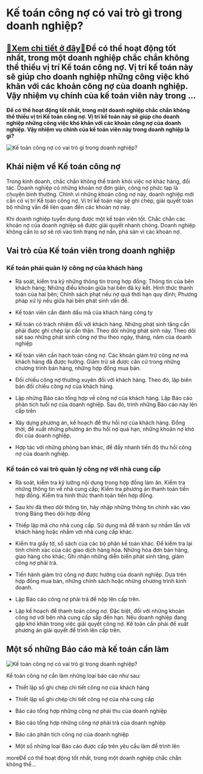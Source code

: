 Kế toán công nợ có vai trò gì trong doanh nghiệp?
=================================================

[:gift:Xem chi tiết ở đây:gift:](https://hddtvn.com/ke-toan-cong-no-co-vai-tro-gi-trong-doanh-nghiep/)Để có thể hoạt động tốt nhất, trong một doanh nghiệp chắc chắn không thể thiếu vị trí Kế toán công nợ. Vị trí kế toán này sẽ giúp cho doanh nghiệp những công việc khó khăn với các khoản công nợ của doanh nghiệp. Vậy nhiệm vụ chính của kế toán viên này trong …
-------------------------------------------------------------------------------------------------------------------------------------------------------------------------------------------------------------------------------------------------------------------

**Để có thể hoạt động tốt nhất, trong một doanh nghiệp chắc chắn không thể thiếu vị trí Kế toán công nợ. Vị trí kế toán này sẽ giúp cho doanh nghiệp những công việc khó khăn với các khoản công nợ của doanh nghiệp. Vậy nhiệm vụ chính của kế toán viên này trong doanh nghiệp là gì?**


![Kế toán công nợ có vai trò gì trong doanh nghiệp?](https://hddtvn.com/wp-content/uploads/2021/01/Business_Liability.jpg)


Khái niệm về Kế toán công nợ
----------------------------


Trong kinh doanh, chắc chắn không thể tránh khỏi việc nợ khác hàng, đối tác. Doanh nghiệp có những khoản nợ đơn giản, công nợ phức tạp là chuyện bình thường. Chính vì những khoản công nợ này, doanh nghiệp mới cần có vị trí Kế toán công nợ. Vị trí kế toán này sẽ ghi chép, giải quyết toàn bộ những vấn đề liên quan đến các khoản nợ này.


Khi doanh nghiệp tuyển dụng được một kế toán viên tốt. Chắc chắn các khoản nợ của doanh nghiệp sẽ được giải quyết nhanh chóng. Doanh nghiệp không cần lo sợ sẽ rơi vào tình trạng nợ nần, phá sản vì các khoản nợ.


Vai trò của Kế toán viên trong doanh nghiệp
-------------------------------------------


### Kế toán phải quản lý công nợ của khách hàng




* Rà soát, kiểm tra kỹ những thông tin trong hợp đồng: Thông tin của bên khách hàng; Những điều khoản giữa hai bên đã ký kết. Hình thức thanh toán của hai bên; Chính sách phạt nếu nợ quá thời hạn quy định; Phương pháp xử lý nếu giữa hai bên phát sinh vấn đề.

* Kế toán viên cần đánh dấu mã của khách hàng công ty

* Kế toán có trách nhiệm đối với khách hàng. Những phát sinh tăng cần phải được ghi chép lại cẩn thận. Theo dõi những phát sinh này. Theo dõi sát sao những phát sinh công nợ thu theo ngày, tháng, năm của doanh nghiệp

* Kế toán viên cần hạch toán công nợ. Các khoản giảm trừ công nợ mà khách hàng đã được hưởng. Giảm trừ sẽ được căn cứ trong những chương trình bán hàng, những hợp đồng mua bán.

* Đối chiếu công nợ thường xuyên đối với khách hàng. Theo đó, lập biên bản đối chiếu công nợ của khách hàng.

* Lập những Báo cáo tổng hợp về công nợ của khách hàng. Lập Báo cáo phân tích tuổi nợ của doanh nghiệp. Sau đó, trình những Báo cáo này lên cấp trên

* Xây dựng phương án, kế hoạch để thu hồi nợ của khách hàng. Đồng thời, đề xuất những phương án thu hồi nợ quá hạn, những khoản nợ khó đòi của doanh nghiệp.

* Hợp tác với những phòng ban khác, để đẩy nhanh tiến độ thu hồi công nợ của doanh nghiệp.



### Kế toán có vai trò quản lý công nợ với nhà cung cấp




* Rà soát, kiểm tra kỹ lưỡng nội dung trong hợp đồng làm ăn. Kiểm tra những thông tin về nhà cung cấp; Kiểm tra phương án thanh toán tiền hợp đồng. Kiểm tra hình thức thanh toán tiền hợp đồng.

* Sau khi đã theo dõi thông tin, hãy nhập những thông tin chính xác vào trong Bảng theo dõi hợp đồng

* Thiếp lập mã cho nhà cung cấp. Sử dụng mã để tránh sự nhầm lẫn với khách hàng hoặc nhầm với nhà cung cấp khác.

* Kiểm tra giấy tờ, sổ sách của các bộ phận kế toán khác. Để kiểm tra lại tính chính xác của các giao dịch hàng hóa. Những hóa đơn bán hàng, giao hàng cho khác; Ghi nhận những diễn biến phát sinh tăng, giảm công nợ phải trả.

* Tiến hành giảm trừ công nợ được hưởng của doanh nghiệp. Dựa trên hợp đồng mua bán, những chính sách hoặc những chương trình kinh doanh.

* Lập Báo cáo công nợ phải trả để nộp lên cấp trên.

* Lập kế hoạch để thanh toán công nợ. Đặc biệt, đối với những khoản công nợ với bên nhà cung cấp sắp đến hạn. Nếu doanh nghiệp đang gặp khó khăn trong việc giải quyết công nợ. Kế toán cần phải đề xuất phương án giải quyết để trình lên cấp trên.



Một số những Báo cáo mà kế toán cần làm
---------------------------------------


![Kế toán công nợ có vai trò gì trong doanh nghiệp?](https://hddtvn.com/wp-content/uploads/2021/01/dich-vu-ke-toan-thue-tron-goi.png)


Kế toán công nợ cần làm những loại báo cáo như sau:




* Thiết lập sổ ghi chép chi tiết công nợ của khách hàng

* Thiết lập sổ ghi chép chi tiết công nợ của nhà cung cấp

* Báo cáo tổng hợp những công nợ phải thu của doanh nghiệp

* Báo cáo tổng hợp những công nợ phải trả của doanh nghiệp

* Báo cáo phân tích công nợ của doanh nghiệp

* Một số những loại Báo cáo được cấp trên yêu cầu làm để trình lên



moreĐể có thể hoạt động tốt nhất, trong một doanh nghiệp chắc chắn không thể…

